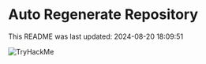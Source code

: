 # Auto Regenerate Repository

This README was last updated: 2024-08-20 18:09:51

 ![TryHackMe](https://tryhackme.com/badge/533634)